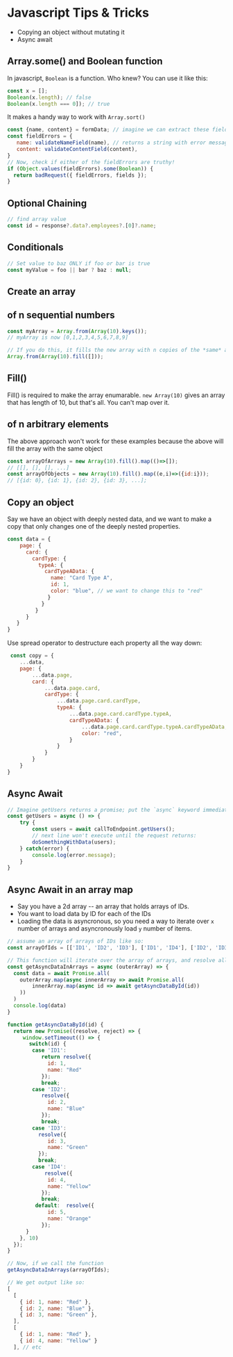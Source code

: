 # Javascript Tips & Tricks

- Copying an object without mutating it
- Async await

## Array.some() and Boolean function
In javascript, `Boolean` is a function. Who knew? You can use it like this:
```js
const x = [];
Boolean(x.length); // false
Boolean(x.length === 0]); // true
```
It makes a handy way to work with `Array.sort()`
```js
const {name, content} = formData; // imagine we can extract these fields from the data;
const fieldErrors = {
   name: validateNameField(name), // returns a string with error message
   content: validateContentField(content),
}
// Now, check if either of the fieldErrors are truthy!
if (Object.values(fieldErrors).some(Boolean)) {
  return badRequest({ fieldErrors, fields });
}
```

## Optional Chaining
```js
// find array value
const id = response?.data?.employees?.[0]?.name;
```

## Conditionals
```js
// Set value to baz ONLY if foo or bar is true
const myValue = foo || bar ? baz : null;
```

## Create an array

## of n sequential numbers
```js
const myArray = Array.from(Array(10).keys());
// myArray is now [0,1,2,3,4,5,6,7,8,9]

// If you do this, it fills the new array with n copies of the *same* array
Array.from(Array(10).fill([]));
```

## Fill()
Fill() is required to make the array enumarable. `new Array(10)` gives an array that has length of 10, but that's all. You can't map over it.


## of n arbitrary elements
The above approach won't work for these examples because the above will fill the array with the same object
```js
const arrayOfArrays = new Array(10).fill().map(()=>[]);
// [[], [], [], ...]
const arrayOfObjects = new Array(10).fill().map((e,i)=>({id:i}));
// [{id: 0}, {id: 1}, {id: 2}, {id: 3}, ...];
```

## Copy an object

Say we have an object with deeply nested data, and we want to make a copy that only changes one of the deeply nested properties.
```js
const data = {
    page: {
      card: {
        cardType: {
          typeA: {
            cardTypeAData: {
              name: "Card Type A",
              id: 1,
              color: "blue", // we want to change this to "red"
             }
           }
         }
      }
   }
}

```

Use spread operator to destructure each property all the way down:
```js
 const copy = {
    ...data,
    page: {
        ...data.page,
        card: {
            ...data.page.card,
            cardType: {
                ...data.page.card.cardType,
                typeA: {
                    ...data.page.card.cardType.typeA,
                    cardTypeAData: {
                        ...data.page.card.cardType.typeA.cardTypeAData,
                        color: "red",
                    }
                }
            }
        }
    }
}
```

## Async Await

```js
// Imagine getUsers returns a promise; put the `async` keyword immediately before the function.
const getUsers = async () => {
    try {
        const users = await callToEndpoint.getUsers();
        // next line won't execute until the request returns:
        doSomethingWithData(users);
    } catch(error) {
        console.log(error.message);
    }
} 
```

## Async Await in an array map

- Say you have a 2d array -- an array that holds arrays of IDs.
- You want to load data by ID for each of the IDs
- Loading the data is asyncronous, so you need a way to iterate over `x` number of arrays and asyncronously load `y` number of items.

```js
// assume an array of arrays of IDs like so:
const arrayOfIds = [['ID1', 'ID2', 'ID3'], ['ID1', 'ID4'], ['ID2', 'ID3', 'ID5']];

// This function will iterate over the array of arrays, and resolve all of the promises before proceeding.
const getAsyncDataInArrays = async (outerArray) => {
  const data = await Promise.all(
    outerArray.map(async innerArray => await Promise.all(
        innerArray.map(async id => await getAsyncDataById(id))
    ))
  )
  console.log(data)
}

function getAsyncDataById(id) {
  return new Promise((resolve, reject) => {
     window.setTimeout(() => {
       switch(id) {
        case 'ID1': 
           return resolve({
             id: 1,
             name: "Red"
           });
           break;
        case 'ID2':
           resolve({
             id: 2,
             name: "Blue"
           });
           break;
        case 'ID3': 
          resolve({
             id: 3,
             name: "Green"
          });
          break;
        case 'ID4': 
            resolve({
             id: 4,
             name: "Yellow"
           });
           break;
         default:  resolve({
             id: 5,
             name: "Orange"
           });
      }
    }, 10)
  });
}

// Now, if we call the function
getAsyncDataInArrays(arrayOfIds);

// We get output like so:
[
  [
    { id: 1, name: "Red" },
    { id: 2, name: "Blue" },
    { id: 3, name: "Green" },
  ],
  [
    { id: 1, name: "Red" }, 
    { id: 4, name: "Yellow" }
  ], // etc
```
